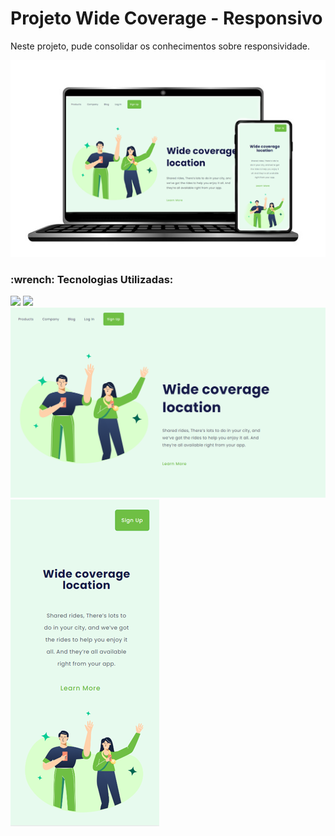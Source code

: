 # Projeto Wide Coverage - Responsivo

<p> Neste projeto, pude consolidar os conhecimentos sobre responsividade. </p>

<img src="https://github.com/beatrizcdsmartins/WIDE_COVERAGE_OFICIAL/blob/master/assets/Mockup_Wide.png"/>

<br>
<h3>:wrench: Tecnologias Utilizadas: </h3>

<img src="https://img.shields.io/badge/HTML5-E34F26?style=for-the-badge&logo=html5&logoColor=white"/>

<img src="https://img.shields.io/badge/CSS3-1572B6?style=for-the-badge&logo=css3&logoColor=white"/>


<img src="https://github.com/beatrizcdsmartins/WIDE_COVERAGE_OFICIAL/blob/master/assets/Desktop_Wide.png"/>
<br>
<img src="https://github.com/beatrizcdsmartins/WIDE_COVERAGE_OFICIAL/blob/master/assets/mobile_Wide.png"/>





    
